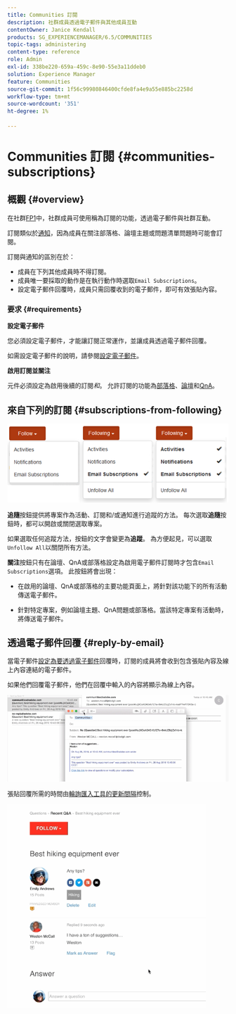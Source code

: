 ```yaml
---
title: Communities 訂閱
description: 社群成員透過電子郵件與其他成員互動
contentOwner: Janice Kendall
products: SG_EXPERIENCEMANAGER/6.5/COMMUNITIES
topic-tags: administering
content-type: reference
role: Admin
exl-id: 338be220-659a-459c-8e90-55e3a11ddeb0
solution: Experience Manager
feature: Communities
source-git-commit: 1f56c99980846400cfde8fa4e9a55e885bc2258d
workflow-type: tm+mt
source-wordcount: '351'
ht-degree: 1%

---
```


# Communities 訂閱 {#communities-subscriptions}

## 概觀 {#overview}

在社群[FP1](deploy-communities.md#latestfeaturepack)中，社群成員可使用稱為訂閱的功能，透過電子郵件與社群互動。

訂閱類似於[通知](notifications.md)，因為成員在關注部落格、論壇主題或問題清單問題時可能會訂閱。

訂閱與通知的區別在於：

* 成員在下列其他成員時不得訂閱。
* 成員唯一要採取的動作是在執行動作時選取`Email Subscriptions`。
* 設定電子郵件回覆時，成員只需回覆收到的電子郵件，即可有效張貼內容。

### 要求 {#requirements}

**設定電子郵件**

您必須設定電子郵件，才能讓訂閱正常運作，並讓成員透過電子郵件回覆。

如需設定電子郵件的說明，請參閱[設定電子郵件](email.md)。

**啟用訂閱並關注**

元件必須設定為啟用後續的訂閱&#x200B;*和*。 允許訂閱的功能為[部落格](blog-feature.md)、[論壇](forum.md)和[QnA](working-with-qna.md)。

## 來自下列的訂閱 {#subscriptions-from-following}

![訂閱正在關注](assets/subscription-following.png)

**追隨**&#x200B;按鈕提供將專案作為活動、訂閱和/或通知進行追蹤的方法。 每次選取&#x200B;**追隨**&#x200B;按鈕時，都可以開啟或關閉選取專案。

如果選取任何追蹤方法，按鈕的文字會變更為&#x200B;**追蹤**。 為方便起見，可以選取`Unfollow All`以關閉所有方法。

**關注**&#x200B;按鈕只有在論壇、QnA或部落格設定為啟用電子郵件訂閱時才包含`Email Subscriptions`選項。 此按鈕將會出現：

* 在啟用的論壇、QnA或部落格的主要功能頁面上，將針對該功能下的所有活動傳送電子郵件。

* 針對特定專案，例如論壇主題、QnA問題或部落格。當該特定專案有活動時，將傳送電子郵件。

## 透過電子郵件回覆 {#reply-by-email}

當電子郵件[設定為要透過電子郵件](email.md#configure-polling-importer)回覆時，訂閱的成員將會收到包含張貼內容及線上內容連結的電子郵件。

如果他們回覆電子郵件，他們在回覆中輸入的內容將顯示為線上內容。

![電子郵件回覆](assets/email-reply.png)

張貼回覆所需的時間由[輪詢匯入工具的更新間隔](email.md#configure-polling-importer)控制。

![QA](assets/qa.png)
